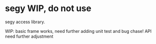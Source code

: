 # segy WIP, do not use
segy access library.

WIP: basic frame works, need further adding unit test and bug chase!
API need further adjustment
